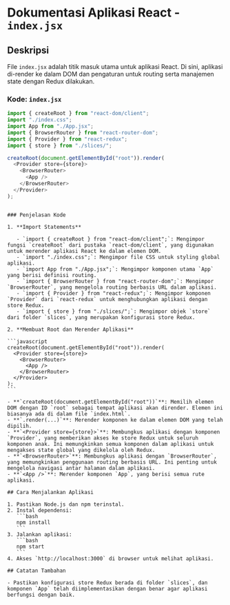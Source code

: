 # Dokumentasi Aplikasi React - `index.jsx`

## Deskripsi

File `index.jsx` adalah titik masuk utama untuk aplikasi React. Di sini, aplikasi di-render ke dalam DOM dan pengaturan untuk routing serta manajemen state dengan Redux dilakukan.

### Kode: `index.jsx`

```javascript
import { createRoot } from "react-dom/client";
import "./index.css";
import App from "./App.jsx";
import { BrowserRouter } from "react-router-dom";
import { Provider } from "react-redux";
import { store } from "./slices/";

createRoot(document.getElementById("root")).render(
  <Provider store={store}>
    <BrowserRouter>
      <App />
    </BrowserRouter>
  </Provider>
);
```

````

### Penjelasan Kode

1. **Import Statements**

   - `import { createRoot } from "react-dom/client";`: Mengimpor fungsi `createRoot` dari pustaka `react-dom/client`, yang digunakan untuk merender aplikasi React ke dalam elemen DOM.
   - `import "./index.css";`: Mengimpor file CSS untuk styling global aplikasi.
   - `import App from "./App.jsx";`: Mengimpor komponen utama `App` yang berisi definisi routing.
   - `import { BrowserRouter } from "react-router-dom";`: Mengimpor `BrowserRouter`, yang mengelola routing berbasis URL dalam aplikasi.
   - `import { Provider } from "react-redux";`: Mengimpor komponen `Provider` dari `react-redux` untuk menghubungkan aplikasi dengan store Redux.
   - `import { store } from "./slices/";`: Mengimpor objek `store` dari folder `slices`, yang merupakan konfigurasi store Redux.

2. **Membuat Root dan Merender Aplikasi**

```javascript
createRoot(document.getElementById("root")).render(
  <Provider store={store}>
    <BrowserRouter>
      <App />
    </BrowserRouter>
  </Provider>
);
```

- **`createRoot(document.getElementById("root"))`**: Memilih elemen DOM dengan ID `root` sebagai tempat aplikasi akan dirender. Elemen ini biasanya ada di dalam file `index.html`.
- **`.render(...)`**: Merender komponen ke dalam elemen DOM yang telah dipilih.
- **`<Provider store={store}>`**: Membungkus aplikasi dengan komponen `Provider`, yang memberikan akses ke store Redux untuk seluruh komponen anak. Ini memungkinkan semua komponen dalam aplikasi untuk mengakses state global yang dikelola oleh Redux.
- **`<BrowserRouter>`**: Membungkus aplikasi dengan `BrowserRouter`, yang memungkinkan penggunaan routing berbasis URL. Ini penting untuk mengelola navigasi antar halaman dalam aplikasi.
- **`<App />`**: Merender komponen `App`, yang berisi semua rute aplikasi.

## Cara Menjalankan Aplikasi

1. Pastikan Node.js dan npm terinstal.
2. Instal dependensi:
   ```bash
   npm install
   ```
3. Jalankan aplikasi:
   ```bash
   npm start
   ```
4. Akses `http://localhost:3000` di browser untuk melihat aplikasi.

## Catatan Tambahan

- Pastikan konfigurasi store Redux berada di folder `slices`, dan komponen `App` telah diimplementasikan dengan benar agar aplikasi berfungsi dengan baik.
````
